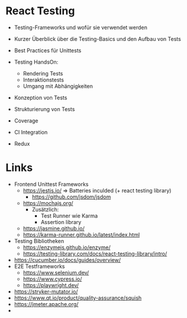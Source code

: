 # React Testing

- Testing-Frameworks und wofür sie verwendet werden
- Kurzer Überblick über die Testing-Basics und den Aufbau von Tests
- Best Practices für Unittests
- Testing HandsOn:
  - Rendering Tests
  - Interaktionstests
  - Umgang mit Abhängigkeiten
- Konzeption von Tests
- Strukturierung von Tests
- Coverage

- CI Integration
- Redux

# Links

- Frontend Unittest Frameworks
  - https://jestjs.io/ => Batteries inculded (+ react testing library)
    - https://github.com/jsdom/jsdom
  - https://mochajs.org/
    - Zusätzlich:
      - Test Runner wie Karma
      - Assertion library
  - https://jasmine.github.io/
  - https://karma-runner.github.io/latest/index.html
- Testing Bibliotheken
  - https://enzymejs.github.io/enzyme/
  - https://testing-library.com/docs/react-testing-library/intro/
- https://cucumber.io/docs/guides/overview/
- E2E Testframeworks
  - https://www.selenium.dev/
  - https://www.cypress.io/
  - https://playwright.dev/
- https://stryker-mutator.io/
- https://www.qt.io/product/quality-assurance/squish
- https://jmeter.apache.org/
-
